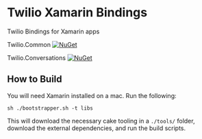 # Twilio Xamarin Bindings

Twilio Bindings for Xamarin apps

Twilio.Common [![NuGet][common-nuget-img]][common-nuget-link]

Twilio.Conversations [![NuGet][conversations-nuget-img]][conversations-nuget-link]

## How to Build

You will need Xamarin installed on a mac.  Run the following:

```
sh ./bootstrapper.sh -t libs
```

This will download the necessary cake tooling in a `./tools/` folder, download the external dependencies, and run the build scripts.

[common-nuget-img]: https://img.shields.io/badge/nuget-0.3.1-blue.svg
[common-nuget-link]: https://www.nuget.org/packages/Twilio.Common.XamarinBinding
[conversations-nuget-img]: https://img.shields.io/badge/nuget-0.25.1-blue.svg
[conversations-nuget-link]: https://www.nuget.org/packages/Twilio.Conversations.XamarinBinding
